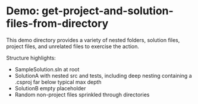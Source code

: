 # Demo: get-project-and-solution-files-from-directory

This demo directory provides a variety of nested folders, solution files, project files, and unrelated files to exercise the action.

Structure highlights:
- SampleSolution.sln at root
- SolutionA with nested src and tests, including deep nesting containing a .csproj far below typical max depth
- SolutionB empty placeholder
- Random non-project files sprinkled through directories
